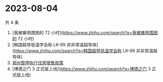 # 2023-08-04

共 4 条

<!-- BEGIN -->
<!-- 最后更新时间 Fri Aug 04 2023 15:07:50 GMT+0800 (China Standard Time) -->

1. [我被暴雨围困的 72 小时](https://www.zhihu.com/search?q=我被暴雨围困的 72
   小时)
1. [韩国超导低温学会称 LK-99
   并非常温超导体](https://www.zhihu.com/search?q=韩国超导低温学会称 LK-99
   并非常温超导体)
1. [郑州暂停执行住房限售政策](https://www.zhihu.com/search?q=郑州暂停执行住房限售政策)
1. [博德之门 3 正式版上线](https://www.zhihu.com/search?q=博德之门 3 正式版上线)

<!-- END -->

